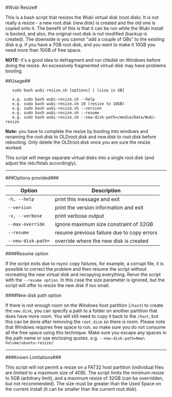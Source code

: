 #Wubi Resize#

This is a bash script that resizes the Wubi virtual disk (root.disk). It is not really a resize - a new root.disk (new.disk) is created and the old one is copied onto it. The benefit of this is that it can be run while the Wubi install is booted, and also, the original root.disk is not modified (backup is created). The downside is you cannot "add a couple of GBs" to the existing disk e.g. if you have a 7GB root.disk, and you want to make it 10GB you need more than 10GB of free space.

<strong>NOTE:</strong> it's a good idea to defragment and run chkdsk on Windows before doing the resize. An excessively fragmented virtual disk may have problems booting.

##Usage##


       sudo bash wubi-resize.sh [options] | [size in GB]
       
       e.g. sudo bash wubi-resize.sh --help
       e.g. sudo bash wubi-resize.sh 10 (resize to 10GB)
       e.g. sudo bash wubi-resize.sh --version
       e.g. sudo bash wubi-resize.sh --resume
       e.g. sudo bash wubi-resize.sh --new-disk-path=/media/Data/Wubi-resize


<strong>Note:</strong> you have to complete the resize by booting into windows and
renaming the root.disk to OLDroot.disk and new.disk to root.disk
before rebooting. Only delete the OLDroot.disk once you are sure
the resize worked. 

This script will merge separate virtual disks into a single root.disk
(and adjust the /etc/fstab accordingly).

---

###Options provided###

Option|Description
-----|----
`-h, --help`| print this message and exit
`--version`| print the version information and exit
`-v, --verbose`| print verbose output
`--max-override`| ignore maximum size constraint of 32GB
`--resume`| resume previous failure due to copy errors
`--new-disk-path=`| override where the new disk is created

####Resume option

If the script exits due to rsync copy failures, for example, a corrupt 
file, it is possible to correct the problem and then resume the script
without recreating the new virtual disk and recopying everything.
Rerun the script with the `--resume option`. In this case the size parameter
is ignored, but the script will offer to resize the new disk if too small.

####New disk path option

If there is not enough room on the Windows host partition (`/host`) to create the `new.disk`, you can specify a path to a folder on another partition that does have more room. You will still need to copy it back to the `/host`, but this can be done after removing the `root.disk` so there is room. Please note that Windows requires free space to run, so make sure you do not consume all the free space using this technique. Make sure you escape any spaces in the path name or use enclosing quotes. e.g. `--new-disk-path=New\ Volume/ubuntu-resize/`

---

###Known Limitations###

This script will not permit a resize on a FAT32 host partition (individual files are limited to a maximum size of 4GB). The script limits the minimum resize to 5GB (arbitrary limit), and a maximum resize of 32GB (can be overridden, but not recommended). The size must be greater than the Used Space on the current install (it can be smaller than the current root.disk).
